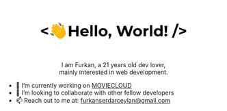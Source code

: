 ![ Alt text](https://raw.githubusercontent.com/iamludal/iamludal/master/assets/greetings.gif)

<p align="center">
   I am Furkan, a 21 years old dev lover, <br> mainly interested in web development.
</p>

- 🌱 I’m currently working on [MOVIECLOUD](https://github.com/Fuggel/MOVIECLOUD)
- 👯 I’m looking to collaborate with other fellow developers
- 📫 Reach out to me at: [furkanserdarceylan@gmail.com](mailto:furkanserdarceylan@gmail.com)

